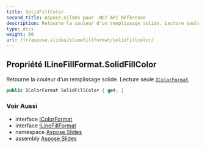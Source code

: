 ```yaml
---
title: SolidFillColor
second_title: Aspose.Sildes pour .NET API Référence
description: Retourne la couleur d'un remplissage solide. Lecture seule IColorFormataspose.slides/icolorformat.
type: docs
weight: 60
url: /fr/aspose.slides/ilinefillformat/solidfillcolor/
---
```


## Propriété ILineFillFormat.SolidFillColor

Retourne la couleur d'un remplissage solide. Lecture seule [`IColorFormat`](../../icolorformat).

```csharp
public IColorFormat SolidFillColor { get; }
```

### Voir Aussi

* interface [IColorFormat](../../icolorformat)
* interface [ILineFillFormat](../../ilinefillformat)
* namespace [Aspose.Slides](../../ilinefillformat)
* assembly [Aspose.Slides](../../../)

<!-- NE PAS ÉDITER : généré par xmldocmd pour Aspose.Slides.dll -->